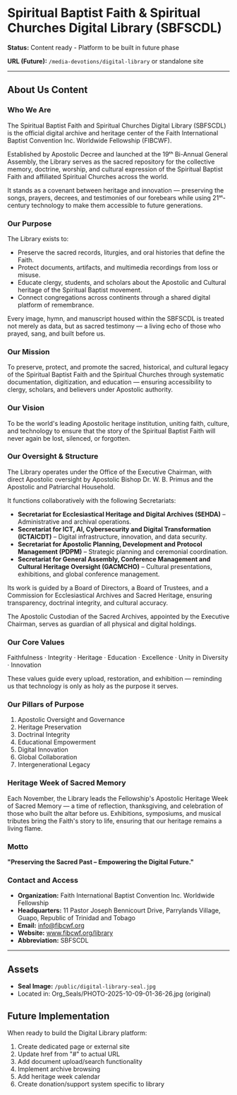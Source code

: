 # Spiritual Baptist Faith & Spiritual Churches Digital Library (SBFSCDL)

**Status:** Content ready - Platform to be built in future phase

**URL (Future):** `/media-devotions/digital-library` or standalone site

---

## About Us Content

### Who We Are

The Spiritual Baptist Faith and Spiritual Churches Digital Library (SBFSCDL) is the official digital archive and heritage center of the Faith International Baptist Convention Inc. Worldwide Fellowship (FIBCWF).

Established by Apostolic Decree and launched at the 19ᵗʰ Bi-Annual General Assembly, the Library serves as the sacred repository for the collective memory, doctrine, worship, and cultural expression of the Spiritual Baptist Faith and affiliated Spiritual Churches across the world.

It stands as a covenant between heritage and innovation — preserving the songs, prayers, decrees, and testimonies of our forebears while using 21ˢᵗ-century technology to make them accessible to future generations.

### Our Purpose

The Library exists to:

- Preserve the sacred records, liturgies, and oral histories that define the Faith.
- Protect documents, artifacts, and multimedia recordings from loss or misuse.
- Educate clergy, students, and scholars about the Apostolic and Cultural heritage of the Spiritual Baptist movement.
- Connect congregations across continents through a shared digital platform of remembrance.

Every image, hymn, and manuscript housed within the SBFSCDL is treated not merely as data, but as sacred testimony — a living echo of those who prayed, sang, and built before us.

### Our Mission

To preserve, protect, and promote the sacred, historical, and cultural legacy of the Spiritual Baptist Faith and the Spiritual Churches through systematic documentation, digitization, and education — ensuring accessibility to clergy, scholars, and believers under Apostolic authority.

### Our Vision

To be the world's leading Apostolic heritage institution, uniting faith, culture, and technology to ensure that the story of the Spiritual Baptist Faith will never again be lost, silenced, or forgotten.

### Our Oversight & Structure

The Library operates under the Office of the Executive Chairman, with direct Apostolic oversight by Apostolic Bishop Dr. W. B. Primus and the Apostolic and Patriarchal Household.

It functions collaboratively with the following Secretariats:

- **Secretariat for Ecclesiastical Heritage and Digital Archives (SEHDA)** – Administrative and archival operations.
- **Secretariat for ICT, AI, Cybersecurity and Digital Transformation (ICTAICDT)** – Digital infrastructure, innovation, and data security.
- **Secretariat for Apostolic Planning, Development and Protocol Management (PDPM)** – Strategic planning and ceremonial coordination.
- **Secretariat for General Assembly, Conference Management and Cultural Heritage Oversight (GACMCHO)** – Cultural presentations, exhibitions, and global conference management.

Its work is guided by a Board of Directors, a Board of Trustees, and a Commission for Ecclesiastical Archives and Sacred Heritage, ensuring transparency, doctrinal integrity, and cultural accuracy.

The Apostolic Custodian of the Sacred Archives, appointed by the Executive Chairman, serves as guardian of all physical and digital holdings.

### Our Core Values

Faithfulness · Integrity · Heritage · Education · Excellence · Unity in Diversity · Innovation

These values guide every upload, restoration, and exhibition — reminding us that technology is only as holy as the purpose it serves.

### Our Pillars of Purpose

1. Apostolic Oversight and Governance
2. Heritage Preservation
3. Doctrinal Integrity
4. Educational Empowerment
5. Digital Innovation
6. Global Collaboration
7. Intergenerational Legacy

### Heritage Week of Sacred Memory

Each November, the Library leads the Fellowship's Apostolic Heritage Week of Sacred Memory — a time of reflection, thanksgiving, and celebration of those who built the altar before us. Exhibitions, symposiums, and musical tributes bring the Faith's story to life, ensuring that our heritage remains a living flame.

### Motto

**"Preserving the Sacred Past – Empowering the Digital Future."**

### Contact and Access

- **Organization:** Faith International Baptist Convention Inc. Worldwide Fellowship
- **Headquarters:** 11 Pastor Joseph Bennicourt Drive, Parrylands Village, Guapo, Republic of Trinidad and Tobago
- **Email:** info@fibcwf.org
- **Website:** www.fibcwf.org/library
- **Abbreviation:** SBFSCDL

---

## Assets

- **Seal Image:** `/public/digital-library-seal.jpg`
- Located in: Org_Seals/PHOTO-2025-10-09-01-36-26.jpg (original)

## Future Implementation

When ready to build the Digital Library platform:
1. Create dedicated page or external site
2. Update href from "#" to actual URL
3. Add document upload/search functionality
4. Implement archive browsing
5. Add heritage week calendar
6. Create donation/support system specific to library

